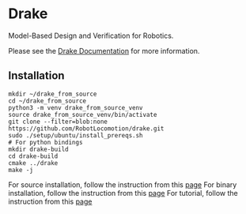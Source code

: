 # Drake

Model-Based Design and Verification for Robotics.

Please see the [Drake Documentation](https://drake.mit.edu) for more
information.

## Installation
```
mkdir ~/drake_from_source
cd ~/drake_from_source
python3 -m venv drake_from_source_venv
source drake_from_source_venv/bin/activate
git clone --filter=blob:none https://github.com/RobotLocomotion/drake.git
sudo ./setup/ubuntu/install_prereqs.sh
# For python bindings
mkdir drake-build
cd drake-build
cmake ../drake
make -j
```
For source installation, follow the instruction from this [page](https://drake.mit.edu/from_source.html)
For binary installation, follow the instruction from this [page](https://drake.mit.edu/pip.html#stable-releases)
For tutorial, follow the instruction from this [page](https://github.com/RobotLocomotion/drake/blob/master/tutorials/README.md)
